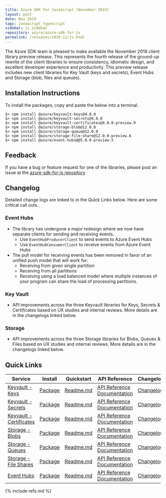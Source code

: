 ```yaml
---
title: Azure SDK for JavaScript (November 2019)
layout: post
date: Nov 2019
tags: javascript typescript
sidebar: js_sidebar
repository: azure/azure-sdk-for-js
permalink: /releases/2019-11/js.html
---
```


The Azure SDK team is pleased to make available the November 2019 client library preview release. This represents the fourth release of the ground-up rewrite of the client libraries to ensure consistency, idiomatic design, and excellent developer experience and productivity. This preview release includes new client libraries for Key Vault (keys and secrets), Event Hubs and Storage (blob, files and queues).

## Installation Instructions
To install the packages, copy and paste the below into a terminal.
  
    $> npm install @azure/keyvault-keys@4.0.0
    $> npm install @azure/keyvault-secrets@4.0.0
    $> npm install @azure/keyvault-certificates@4.0.0-preview.9
    $> npm install @azure/storage-blob@12.0.0
    $> npm install @azure/storage-queue@12.0.0
    $> npm install @azure/storage-file-share@12.0.0-preview.6
    $> npm install @azure/event-hubs@@5.0.0-preview.5

## Feedback
If you have a bug or feature request for one of the libraries, please post an issue at the [azure-sdk-for-js repository](https://github.com/azure/azure-sdk-for-js/issues)

## Changelog
Detailed change logs are linked to in the Quick Links below. Here are some critical call outs.

### Event Hubs
- The library has undergone a major redesign where we now have separate clients for sending and receiving events.
    - Use `EventHubProducerClient` to send events to Azure Event Hubs
    - Use `EventHubConsumerClient` to receive events from Azure Event Hubs
- The pull model for receiving events has been removed in favor of an unified push model that will work for:
    - Receiving from given single partition
    - Receiving from all partitions
    - Receiving using a load balanced model where multiple instances of your program can share the load of processing partitions.

### Key Vault
- API improvements across the three Keyvault libraries for Keys, Secrets & Certificates based on UX studies and internal reviews.
More details are in the changelogs linked below.

### Storage
- API improvements across the three Storage libraries for Blobs, Queues & Files based on UX studies and internal reviews.
More details are in the changelogs linked below.

## Quick Links

| Service  | Install | Quickstart |  API Reference | Changelog | Samples |
| -- | -- | -- | -- | -- | -- |
| [Keyvault - Keys](https://azure.microsoft.com/en-us/services/key-vault/) | [Package](https://www.npmjs.com/package/@azure/keyvault-keys/v/4.0.0) | [Readme.md](https://github.com/Azure/azure-sdk-for-js/tree/master/sdk/keyvault/keyvault-keys) | [API Reference Documentation](https://azure.github.io/azure-sdk-for-js/keyvault.html#azure-keyvault-keys) | [Changelog](https://github.com/Azure/azure-sdk-for-js/releases/tag/%40azure%2Fkeyvault-keys_4.0.0)  | [Samples](https://github.com/Azure/azure-sdk-for-js/tree/master/sdk/keyvault/keyvault-keys/samples) |
| [Keyvault - Secrets](https://azure.microsoft.com/en-us/services/key-vault/) | [Package](https://www.npmjs.com/package/@azure/keyvault-secrets/v/4.0.0) | [Readme.md](https://github.com/Azure/azure-sdk-for-js/tree/master/sdk/keyvault/keyvault-secrets) | [API Reference Documentation](https://azure.github.io/azure-sdk-for-js/keyvault.html#azure-keyvault-secrets) | [Changelog](https://github.com/Azure/azure-sdk-for-js/releases/tag/%40azure%2Fkeyvault-secrets_4.0.0) | [Samples](https://github.com/Azure/azure-sdk-for-js/tree/master/sdk/keyvault/keyvault-secrets/samples) |
| [Keyvault - Certificates](https://azure.microsoft.com/en-us/services/key-vault/) | [Package](https://www.npmjs.com/package/@azure/keyvault-certificates/v/4.0.0-preview.9) | [Readme.md](https://github.com/Azure/azure-sdk-for-js/tree/master/sdk/keyvault/keyvault-certificates) | [API Reference Documentation](https://azure.github.io/azure-sdk-for-js/keyvault.html#azure-keyvault-certificates) | [Changelog](https://github.com/Azure/azure-sdk-for-js/releases/tag/%40azure%2Fkeyvault-certificates_4.0.0-preview.9)  | [Samples](https://github.com/Azure/azure-sdk-for-js/tree/master/sdk/keyvault/keyvault-certificates/samples) |
| [Storage - Blobs](https://docs.microsoft.com/en-us/azure/storage/blobs/storage-blobs-overview) | [Package](https://www.npmjs.com/package/@azure/storage-blob/v/12.0.0) | [Readme.md](https://github.com/Azure/azure-sdk-for-js/tree/master/sdk/storage/storage-blob) | [API Reference Documentation](https://azure.github.io/azure-sdk-for-js/storage.html#azure-storage-blob) | [Changelog](https://github.com/Azure/azure-sdk-for-js/blob/%40azure/storage-blob_12.0.0/sdk/storage/storage-blob/ChangeLog.md) | [Samples](https://github.com/Azure/azure-sdk-for-js/tree/master/sdk/storage/storage-blob/samples) |
| [Storage - Queues](https://docs.microsoft.com/en-us/azure/storage/queues/storage-queues-introduction) | [Package](https://www.npmjs.com/package/@azure/storage-queue/v/12.0.0) | [Readme.md](https://github.com/Azure/azure-sdk-for-js/tree/master/sdk/storage/storage-queue) | [API Reference Documentation](https://azure.github.io/azure-sdk-for-js/storage.html#azure-storage-queue) | [Changelog](https://github.com/Azure/azure-sdk-for-js/blob/%40azure/storage-queue_12.0.0/sdk/storage/storage-queue/ChangeLog.md) | [Samples](https://github.com/Azure/azure-sdk-for-js/tree/master/sdk/storage/storage-queue/samples) |
| [Storage - File Shares](https://docs.microsoft.com/en-us/azure/storage/files/storage-files-introduction) | [Package](https://www.npmjs.com/package/@azure/storage-file-share/v/12.0.0-preview.6) | [Readme.md](https://github.com/Azure/azure-sdk-for-js/tree/master/sdk/storage/storage-file) | [API Reference Documentation](https://azure.github.io/azure-sdk-for-js/storage.html#azure-storage-file-share) | [Changelog](https://github.com/Azure/azure-sdk-for-js/blob/%40azure/storage-file-share_12.0.0-preview.6/sdk/storage/storage-file-share/ChangeLog.md) | [Samples](https://github.com/Azure/azure-sdk-for-js/tree/master/sdk/storage/storage-file-share/samples) |
| [Event Hubs](https://azure.microsoft.com/en-us/services/event-hubs/) | [Package](https://www.npmjs.com/package/@azure/event-hubs/v/5.0.0-preview.6) | [Readme.md](https://github.com/Azure/azure-sdk-for-js/tree/master/sdk/eventhub/event-hubs) | [API Reference Documentation](https://azure.github.io/azure-sdk-for-js/eventhub.html#azure-event-hubs) | [Changelog](https://github.com/Azure/azure-sdk-for-js/releases/tag/%40azure%2Fevent-hubs_5.0.0-preview.6) | [Samples](https://github.com/Azure/azure-sdk-for-js/tree/master/sdk/eventhub/event-hubs/samples) |

{% include refs.md %}
